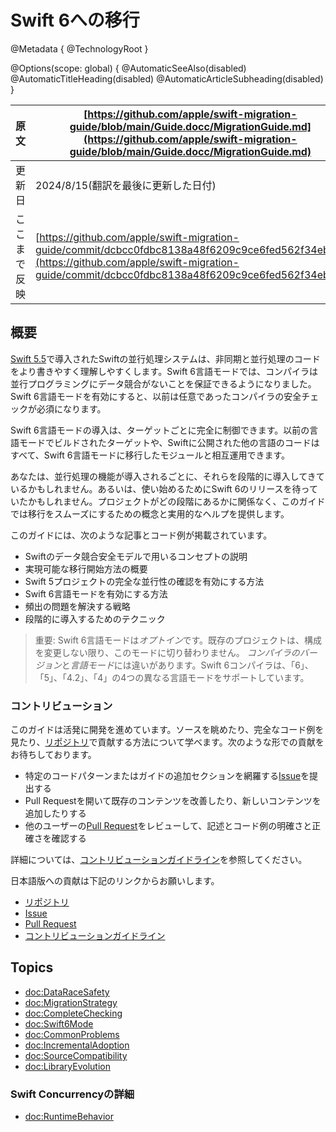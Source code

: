 # Swift 6への移行

@Metadata {
  @TechnologyRoot
}

<!-- textlint-disable smarthr/sentence-length-->

@Options(scope: global) {
  @AutomaticSeeAlso(disabled)
  @AutomaticTitleHeading(disabled)
  @AutomaticArticleSubheading(disabled)
}

<!-- textlint-enable smarthr/sentence-length-->

|原文|[https://github.com/apple/swift-migration-guide/blob/main/Guide.docc/MigrationGuide.md](https://github.com/apple/swift-migration-guide/blob/main/Guide.docc/MigrationGuide.md)|
|---|---|
|更新日|2024/8/15(翻訳を最後に更新した日付)|
|ここまで反映|[https://github.com/apple/swift-migration-guide/commit/dcbcc0fdbc8138a48f6209c9ce6fed562f34ebe1](https://github.com/apple/swift-migration-guide/commit/dcbcc0fdbc8138a48f6209c9ce6fed562f34ebe1)|

## 概要

[Swift 5.5](https://www.swift.org/blog/swift-5.5-released/)で導入されたSwiftの並行処理システムは、非同期と並行処理のコードをより書きやすく理解しやすくします。Swift 6言語モードでは、コンパイラは並行プログラミングにデータ競合がないことを保証できるようになりました。Swift 6言語モードを有効にすると、以前は任意であったコンパイラの安全チェックが必須になります。

Swift 6言語モードの導入は、ターゲットごとに完全に制御できます。以前の言語モードでビルドされたターゲットや、Swiftに公開された他の言語のコードはすべて、Swift 6言語モードに移行したモジュールと相互運用できます。

あなたは、並行処理の機能が導入されるごとに、それらを段階的に導入してきているかもしれません。あるいは、使い始めるためにSwift 6のリリースを待っていたかもしれません。プロジェクトがどの段階にあるかに関係なく、このガイドでは移行をスムーズにするための概念と実用的なヘルプを提供します。

このガイドには、次のような記事とコード例が掲載されています。

- Swiftのデータ競合安全モデルで用いるコンセプトの説明
- 実現可能な移行開始方法の概要
- Swift 5プロジェクトの完全な並行性の確認を有効にする方法
- Swift 6言語モードを有効にする方法
- 頻出の問題を解決する戦略
- 段階的に導入するためのテクニック

> 重要: Swift 6言語モードは*オプトイン*です。既存のプロジェクトは、構成を変更しない限り、このモードに切り替わりません。
> *コンパイラのバージョン*と*言語モード*には違いがあります。Swift 6コンパイラは、「6」、「5」、「4.2」、「4」の4つの異なる言語モードをサポートしています。

### コントリビューション

このガイドは活発に開発を進めています。ソースを眺めたり、完全なコード例を見たり、[リポジトリ][リポジトリ]で貢献する方法について学べます。次のような形での貢献をお待ちしております。

- 特定のコードパターンまたはガイドの追加セクションを網羅する[Issue][Issue]を提出する
- Pull Requestを開いて既存のコンテンツを改善したり、新しいコンテンツを追加したりする
- 他のユーザーの[Pull Request][Pull Request]をレビューして、記述とコード例の明確さと正確さを確認する

詳細については、[コントリビューションガイドライン][コントリビューションガイドライン]を参照してください。

[リポジトリ]: https://github.com/apple/swift-migration-guide
[Issue]: https://github.com/apple/swift-migration-guide/issues
[Pull Request]: https://github.com/apple/swift-migration-guide/pulls
[コントリビューションガイドライン]: https://github.com/apple/swift-migration-guide/blob/main/CONTRIBUTING.md


日本語版への貢献は下記のリンクからお願いします。

- [リポジトリ][リポジトリ-jp]
- [Issue][Issue-jp]
- [Pull Request][Pull Request-jp]
- [コントリビューションガイドライン][コントリビューションガイドライン-jp]

[リポジトリ-jp]: https://github.com/stzn/swift-migration-guide-jp/
[Issue-jp]: https://github.com/stzn/swift-migration-guide-jp/issues
[Pull Request-jp]: https://github.com/stzn/swift-migration-guide-jp/pulls
[コントリビューションガイドライン-jp]: https://github.com/stzn/swift-migration-guide-jp/blob/main/CONTRIBUTING.md

## Topics

- <doc:DataRaceSafety>
- <doc:MigrationStrategy>
- <doc:CompleteChecking>
- <doc:Swift6Mode>
- <doc:CommonProblems>
- <doc:IncrementalAdoption>
- <doc:SourceCompatibility>
- <doc:LibraryEvolution>

### Swift Concurrencyの詳細

- <doc:RuntimeBehavior>
